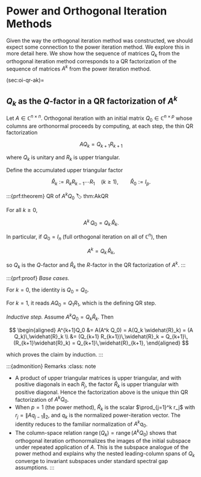 # Power and Orthogonal Iteration Methods

Given the way the orthogonal iteration method was constructed, we should expect some connection to the power iteration method. We explore this in more detail here. We show how the sequence of matrices $Q_k$ from the orthogonal iteration method corresponds to a QR factorization of the sequence of matrices $A^k$ from the power iteration method.

(sec:oi-qr-ak)=
## $Q_k$ as the $Q$-factor in a QR factorization of $A^k$

Let $A\in\mathbb{C}^{n\times n}$. Orthogonal iteration with an initial matrix $Q_0\in\mathbb{C}^{n\times p}$ whose columns are orthonormal proceeds by computing, at each step, the thin QR factorization

$$
AQ_k = Q_{k+1} R_{k+1}
$$

where $Q_k$ is unitary and $R_k$ is upper triangular.

Define the accumulated upper triangular factor

$$
\widehat{R}_k := R_k R_{k-1}\cdots R_1 \quad (k\ge 1),\qquad \widehat{R}_0 := I_p.
$$

:::{prf:theorem} QR of $A^k Q_0$
:label: thm:AkQR

For all $k\ge 0$,

$$
A^k\,Q_0 = Q_k\,\widehat{R}_k .
$$

In particular, if $Q_0=I_n$ (full orthogonal iteration on all of $\mathbb{C}^n$), then

$$
A^k = Q_k\,\widehat{R}_k ,
$$

so $Q_k$ is the $Q$-factor and $\widehat{R}_k$ the $R$-factor in the QR factorization of $A^k$.
:::

:::{prf:proof}
*Base cases.* 

For $k=0$, the identity is $Q_0 = Q_0$. 

For $k=1$, it reads $A Q_0 = Q_1 R_1$, which is the defining QR step.

*Inductive step.* Assume $A^k Q_0 = Q_k \widehat{R}_k$. Then

$$
\begin{aligned}
A^{k+1}Q_0
&= A(A^k Q_0)
= A(Q_k \widehat{R}_k)
= (A Q_k)\,\widehat{R}_k \\
&= (Q_{k+1} R_{k+1})\,\widehat{R}_k
= Q_{k+1}\,(R_{k+1}\widehat{R}_k)
= Q_{k+1}\,\widehat{R}_{k+1},
\end{aligned}
$$

which proves the claim by induction.
:::

:::{admonition} Remarks
:class: note

- A product of upper triangular matrices is upper triangular, and with positive diagonals in each $R_j$, the factor $\widehat{R}_k$ is upper triangular with positive diagonal. Hence the factorization above is the unique thin QR factorization of $A^k Q_0$.
- When $p=1$ (the power method), $\widehat{R}_k$ is the scalar $\prod_{j=1}^k r_j$ with $r_j=\lVert A q_{j-1}\rVert_2$, and $q_k$ is the normalized power-iteration vector. The identity reduces to the familiar normalization of $A^k q_0$.
- The column-space relation $\operatorname{range}(Q_k)=\operatorname{range}(A^k Q_0)$ shows that orthogonal iteration orthonormalizes the images of the initial subspace under repeated application of $A$. This is the subspace analogue of the power method and explains why the nested leading-column spans of $Q_k$ converge to invariant subspaces under standard spectral gap assumptions.
:::